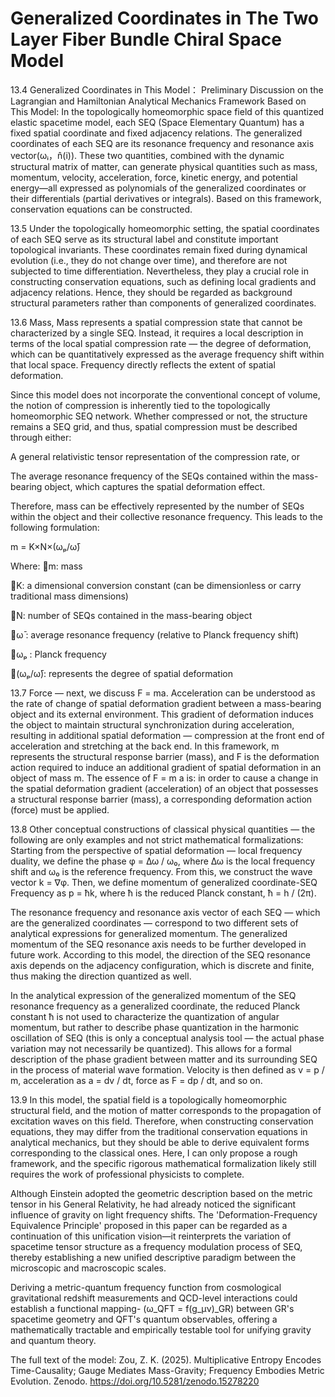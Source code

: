 # Generalized Coordinates in The Two Layer Fiber Bundle Chiral Space Model

13.4 Generalized Coordinates in This Model：
Preliminary Discussion on the Lagrangian and Hamiltonian Analytical Mechanics Framework Based on This Model:
In the topologically homeomorphic space field of this quantized elastic spacetime model, each SEQ (Space Elementary Quantum) has a fixed spatial coordinate and fixed adjacency relations. The generalized coordinates of each SEQ are its resonance frequency and resonance axis vector(ωᵢ，n̂(i)). These two quantities, combined with the dynamic structural matrix of matter, can generate physical quantities such as mass, momentum, velocity, acceleration, force, kinetic energy, and potential energy—all expressed as polynomials of the generalized coordinates or their differentials (partial derivatives or integrals). Based on this framework, conservation equations can be constructed.

13.5 Under the topologically homeomorphic setting, the spatial coordinates of each SEQ serve as its structural label and constitute important topological invariants. These coordinates remain fixed during dynamical evolution (i.e., they do not change over time), and therefore are not subjected to time differentiation. Nevertheless, they play a crucial role in constructing conservation equations, such as defining local gradients and adjacency relations. Hence, they should be regarded as background structural parameters rather than components of generalized coordinates.

13.6 Mass, Mass represents a spatial compression state that cannot be characterized by a single SEQ. Instead, it requires a local description in terms of the local spatial compression rate — the degree of deformation, which can be quantitatively expressed as the average frequency shift within that local space. Frequency directly reflects the extent of spatial deformation.

Since this model does not incorporate the conventional concept of volume, the notion of compression is inherently tied to the topologically homeomorphic SEQ network. Whether compressed or not, the structure remains a SEQ grid, and thus, spatial compression must be described through either:

A general relativistic tensor representation of the compression rate, or

The average resonance frequency of the SEQs contained within the mass-bearing object, which captures the spatial deformation effect.

Therefore, mass can be effectively represented by the number of SEQs within the object and their collective resonance frequency. This leads to the following formulation:

m = K×N×(ωₚ/ω̄)

Where:
m: mass

K: a dimensional conversion constant (can be dimensionless or carry traditional mass dimensions)

N: number of SEQs contained in the mass-bearing object

ω̄ : average resonance frequency (relative to Planck frequency shift)

ωₚ : Planck frequency

(ωₚ/ω̄): represents the degree of spatial deformation

13.7 Force — next, we discuss F = ma. Acceleration can be understood as the rate of change of spatial deformation gradient between a mass-bearing object and its external environment. This gradient of deformation induces the object to maintain structural synchronization during acceleration, resulting in additional spatial deformation — compression at the front end of acceleration and stretching at the back end. In this framework, m represents the structural response barrier (mass), and F is the deformation action required to induce an additional gradient of spatial deformation in an object of mass m. The essence of F = m a is: in order to cause a change in the spatial deformation gradient (acceleration) of an object that possesses a structural response barrier (mass), a corresponding deformation action (force) must be applied.

13.8 Other conceptual constructions of classical physical quantities — the following are only examples and not strict mathematical formalizations:
Starting from the perspective of spatial deformation — local frequency duality, we define the phase φ = Δω / ω₀, where Δω is the local frequency shift and ω₀ is the reference frequency. From this, we construct the wave vector k = ∇φ. Then, we define momentum of generalized coordinate-SEQ Frequency as p = ħk, where ħ is the reduced Planck constant, ħ = h / (2π). 

The resonance frequency and resonance axis vector of each SEQ — which are the generalized coordinates — correspond to two different sets of analytical expressions for generalized momentum. The generalized momentum of the SEQ resonance axis needs to be further developed in future work. According to this model, the direction of the SEQ resonance axis depends on the adjacency configuration, which is discrete and finite, thus making the direction quantized as well.

In the analytical expression of the generalized momentum of the SEQ resonance frequency as a generalized coordinate, the reduced Planck constant ħ is not used to characterize the quantization of angular momentum, but rather to describe phase quantization in the harmonic oscillation of SEQ (this is only a conceptual analysis tool — the actual phase variation may not necessarily be quantized). This allows for a formal description of the phase gradient between matter and its surrounding SEQ in the process of material wave formation.
Velocity is then defined as v = p / m, acceleration as a = dv / dt, force as F = dp / dt, and so on.

13.9 In this model, the spatial field is a topologically homeomorphic structural field, and the motion of matter corresponds to the propagation of excitation waves on this field. Therefore, when constructing conservation equations, they may differ from the traditional conservation equations in analytical mechanics, but they should be able to derive equivalent forms corresponding to the classical ones. Here, I can only propose a rough framework, and the specific rigorous mathematical formalization likely still requires the work of professional physicists to complete.

Although Einstein adopted the geometric description based on the metric tensor in his General Relativity, he had already noticed the significant influence of gravity on light frequency shifts. The 'Deformation-Frequency Equivalence Principle' proposed in this paper can be regarded as a continuation of this unification vision—it reinterprets the variation of spacetime tensor structure as a frequency modulation process of SEQ, thereby establishing a new unified descriptive paradigm between the microscopic and macroscopic scales.

Deriving a metric-quantum frequency function from cosmological gravitational redshift measurements and QCD-level interactions could establish a functional mapping-
(ω_QFT = f(g_μν)_GR) between GR's spacetime geometry and QFT's quantum observables, offering a mathematically tractable and empirically testable tool for unifying gravity and quantum theory.

The full text of the model: Zou, Z. K. (2025). Multiplicative Entropy Encodes Time-Causality; Gauge Mediates Mass-Gravity; Frequency Embodies Metric Evolution. Zenodo. https://doi.org/10.5281/zenodo.15278220
